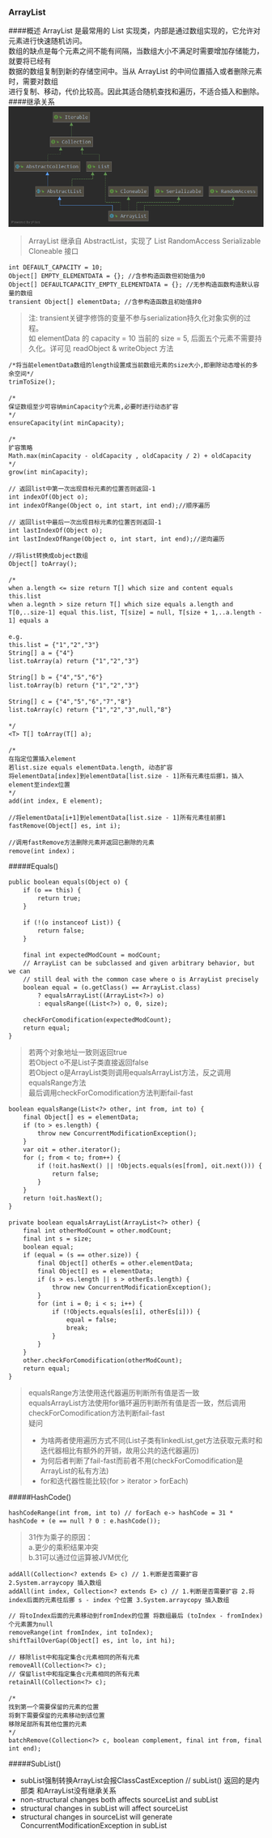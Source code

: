 ### ArrayList
####概述
ArrayList 是最常用的 List 实现类，内部是通过数组实现的，它允许对元素进行快速随机访问。   
数组的缺点是每个元素之间不能有间隔，当数组大小不满足时需要增加存储能力，就要将已经有  
数据的数组复制到新的存储空间中。当从 ArrayList 的中间位置插入或者删除元素时，需要对数组  
进行复制、移动，代价比较高。因此其适合随机查找和遍历，不适合插入和删除。  
####继承关系 
![alt 继承关系图](ArrayList.png)
>ArrayList 继承自 AbstractList，实现了 List RandomAccess Serializable Cloneable 接口  
  
```
int DEFAULT_CAPACITY = 10;
Object[] EMPTY_ELEMENTDATA = {}; //含参构造函数但初始值为0
Object[] DEFAULTCAPACITY_EMPTY_ELEMENTDATA = {}; //无参构造函数构造默认容量的数组
transient Object[] elementData; //含参构造函数且初始值非0
```
>注: transient关键字修饰的变量不参与serialization持久化对象实例的过程。  
>如 elementData 的 capacity = 10 当前的 size = 5, 后面五个元素不需要持久化。详可见 readObject & writeObject 方法  
```
/*将当前elementData数组的length设置成当前数组元素的size大小,即删除动态增长的多余空间*/
trimToSize();

/*
保证数组至少可容纳minCapacity个元素,必要时进行动态扩容
*/
ensureCapacity(int minCapacity);

/*
扩容策略
Math.max(minCapacity - oldCapacity , oldCapacity / 2) + oldCapacity 
*/
grow(int minCapacity);

// 返回list中第一次出现目标元素的位置否则返回-1
int indexOf(Object o);
int indexOfRange(Object o, int start, int end);//顺序遍历

// 返回list中最后一次出现目标元素的位置否则返回-1
int lastIndexOf(Object o);
int lastIndexOfRange(Object o, int start, int end);//逆向遍历

//将list转换成object数组
Object[] toArray();

/*
when a.length <= size return T[] which size and content equals this.list
when a.legnth > size return T[] which size equals a.length and T[0,..size-1] equal this.list, T[size] = null, T[size + 1,..a.length - 1] equals a

e.g.
this.list = {"1","2","3"}
String[] a = {"4"} 
list.toArray(a) return {"1","2","3"}

String[] b = {"4","5","6"} 
list.toArray(b) return {"1","2","3"}

String[] c = {"4","5","6","7","8"} 
list.toArray(c) return {"1","2","3",null,"8"}

*/
<T> T[] toArray(T[] a);

/*
在指定位置插入element
若list.size equals elementData.length, 动态扩容
将elementData[index]到elementData[list.size - 1]所有元素往后挪1，插入element至index位置
*/
add(int index, E element);

//将elementData[i+1]到elementData[list.size - 1]所有元素往前挪1
fastRemove(Object[] es, int i);

//调用fastRemove方法删除元素并返回已删除的元素
remove(int index)；
```
#####Equals()
```
public boolean equals(Object o) {
    if (o == this) {
        return true;
    }

    if (!(o instanceof List)) {
        return false;
    }

    final int expectedModCount = modCount;
    // ArrayList can be subclassed and given arbitrary behavior, but we can
    // still deal with the common case where o is ArrayList precisely
    boolean equal = (o.getClass() == ArrayList.class)
        ? equalsArrayList((ArrayList<?>) o)
        : equalsRange((List<?>) o, 0, size);

    checkForComodification(expectedModCount);
    return equal;
}
```
>若两个对象地址一致则返回true  
>若Object o不是List子类直接返回false  
>若Object o是ArrayList类则调用equalsArrayList方法，反之调用equalsRange方法  
>最后调用checkForComodification方法判断fail-fast

```
boolean equalsRange(List<?> other, int from, int to) {
    final Object[] es = elementData;
    if (to > es.length) {
        throw new ConcurrentModificationException();
    }
    var oit = other.iterator();
    for (; from < to; from++) {
        if (!oit.hasNext() || !Objects.equals(es[from], oit.next())) {
            return false;
        }
    }
    return !oit.hasNext();
}

private boolean equalsArrayList(ArrayList<?> other) {
    final int otherModCount = other.modCount;
    final int s = size;
    boolean equal;
    if (equal = (s == other.size)) {
        final Object[] otherEs = other.elementData;
        final Object[] es = elementData;
        if (s > es.length || s > otherEs.length) {
            throw new ConcurrentModificationException();
        }
        for (int i = 0; i < s; i++) {
            if (!Objects.equals(es[i], otherEs[i])) {
                equal = false;
                break;
            }
        }
    }
    other.checkForComodification(otherModCount);
    return equal;
}
```
>equalsRange方法使用迭代器遍历判断所有值是否一致  
>equalsArrayList方法使用for循环遍历判断所有值是否一致，然后调用checkForComodification方法判断fail-fast   
>疑问  
> * 为啥两者使用遍历方式不同(List子类有linkedList,get方法获取元素时和迭代器相比有额外的开销，故用公共的迭代器遍历)  
> * 为何后者判断了fail-fast而前者不用(checkForComodification是ArrayList的私有方法)  
> * for和迭代器性能比较(for > iterator > forEach)

#####HashCode()
```
hashCodeRange(int from, int to) // forEach e-> hashCode = 31 * hashCode + (e == null ? 0 : e.hashCode());
```
>31作为乘子的原因：  
>a.更少的乘积结果冲突  
>b.31可以通过位运算被JVM优化  
```
addAll(Collection<? extends E> c) // 1.判断是否需要扩容  2.System.arraycopy 插入数组
addAll(int index, Collection<? extends E> c) // 1.判断是否需要扩容 2.将index后面的元素往后挪 s - index 个位置 3.System.arraycopy 插入数组
```

```
// 将toIndex后面的元素移动到fromIndex的位置 将数组最后 (toIndex - fromIndex) 个元素置为null
removeRange(int fromIndex, int toIndex);
shiftTailOverGap(Object[] es, int lo, int hi);

// 移除list中和指定集合c元素相同的所有元素
removeAll(Collection<?> c);
// 保留list中和指定集合c元素相同的所有元素
retainAll(Collection<?> c);

/* 
找到第一个需要保留的元素的位置
将剩下需要保留的元素移动到该位置
移除尾部所有其他位置的元素
*/
batchRemove(Collection<?> c, boolean complement, final int from, final int end);
```
#####SubList()
+ subList强制转换ArrayList会报ClassCastException // subList() 返回的是内部类 和ArrayList没有继承关系
+ non-structural changes both affects sourceList and subList
+ structural changes in subList will affect sourceList
+ structural changes in sourceList will generate ConcurrentModificationException in subList